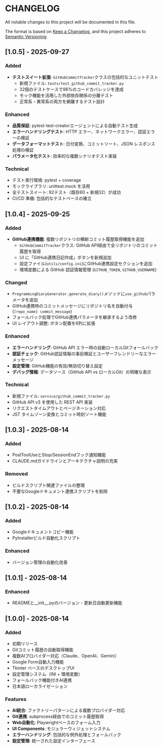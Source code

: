 # CHANGELOG

All notable changes to this project will be documented in this file.

The format is based on [Keep a Changelog](https://keepachangelog.com/ja/1.1.0/),
and this project adheres to [Semantic Versioning](https://semver.org/spec/v2.0.0.html).

## [1.0.5] - 2025-09-27

### Added
- **テストスイート拡張**: `GitHubCommitTracker`クラスの包括的なユニットテスト
  - 新規ファイル: `tests/test_github_commit_tracker.py`
  - 32個のテストケースで96%のコードカバレッジを達成
  - モック機能を活用した外部依存関係の分離テスト
  - 正常系・異常系の両方を網羅するテスト設計

### Enhanced
- **品質保証**: pytest-test-creatorエージェントによる自動テスト生成
- **エラーハンドリングテスト**: HTTP エラー、ネットワークエラー、認証エラーの検証
- **データフォーマットテスト**: 日付変換、コミットソート、JSON レスポンス処理の検証
- **パラメータ化テスト**: 効率的な複数シナリオテスト実装

### Technical
- テスト実行環境: pytest + coverage
- モックライブラリ: unittest.mock を活用
- 全テストスイート: 92テスト（既存60 + 新規32）が成功
- CI/CD 準備: 包括的なテストベースの確立

## [1.0.4] - 2025-09-25

### Added
- **GitHub連携機能**: 複数リポジトリの横断コミット履歴取得機能を追加
  - `GitHubCommitTracker`クラス: GitHub API経由で全リポジトリのコミット履歴を取得
  - UI に「GitHub連携日記作成」ボタンを新規追加
  - 設定ファイル(`utils/config.ini`)にGitHub連携設定セクションを追加
  - 環境変数による GitHub 認証情報管理 (`GITHUB_TOKEN`, `GITHUB_USERNAME`)

### Changed
- `ProgrammingDiaryGenerator.generate_diary()`メソッドに`use_github`パラメータを追加
- GitHub連携時のコミットメッセージにリポジトリ名を自動付与 (`[repo_name] commit_message`)
- フォールバック処理でGitHub連携パラメータを継承するよう改修
- UI レイアウト調整: ボタン配置を6列に拡張

### Enhanced
- **エラーハンドリング**: GitHub API エラー時の自動ローカルGitフォールバック
- **認証チェック**: GitHub認証情報の事前検証とユーザーフレンドリーなエラーメッセージ
- **設定管理**: GitHub機能の有効/無効切り替え設定
- **デバッグ情報**: データソース（GitHub API vs ローカルGit）の明確な表示

### Technical
- 新規ファイル: `service/github_commit_tracker.py`
- GitHub API v3 を使用した REST API 実装
- リクエストタイムアウトとページネーション対応
- JST タイムゾーン変換とコミット時刻ソート機能

## [1.0.3] - 2025-08-14

### Added
- PostToolUseとStop/SessionEndフック通知機能
- CLAUDE.mdガイドラインとアーキテクチャ説明の充実

### Removed
- ビルドスクリプト関連ファイルの整理
- 不要なGoogleドキュメント連携スクリプトを削除

## [1.0.2] - 2025-08-14

### Added
- Googleドキュメントコピー機能
- PyInstallerビルド自動化スクリプト

### Enhanced
- バージョン管理の自動化改善

## [1.0.1] - 2025-08-14

### Enhanced
- READMEと__init__.pyのバージョン・更新日自動更新機能

## [1.0.0] - 2025-08-14

### Added
- 初期リリース
- Gitコミット履歴の自動取得機能
- 複数AIプロバイダー対応（Claude、OpenAI、Gemini）
- Google Form自動入力機能
- Tkinter ベースのデスクトップUI
- 設定管理システム（INI + 環境変数）
- フォールバック機能付きAI連携
- 日本語ローカライゼーション

### Features
- **AI統合**: ファクトリーパターンによる複数プロバイダー対応
- **Git連携**: subprocess経由でのコミット履歴取得
- **Web自動化**: Playwrightベースのフォーム入力
- **UI Components**: モジュラーウィジェットシステム
- **エラーハンドリング**: 包括的な例外処理とフォールバック
- **設定管理**: 統一された設定インターフェース